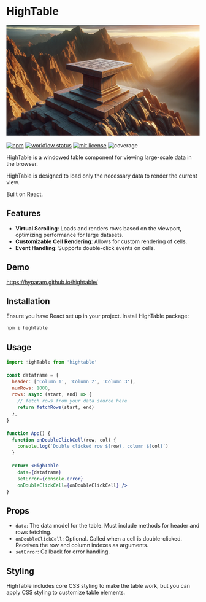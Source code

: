 # HighTable

![HighTable](hightable.jpg)

[![npm](https://img.shields.io/npm/v/hightable)](https://www.npmjs.com/package/hightable)
[![workflow status](https://github.com/hyparam/hightable/actions/workflows/ci.yml/badge.svg)](https://github.com/hyparam/hightable/actions)
[![mit license](https://img.shields.io/badge/License-MIT-blue.svg)](https://opensource.org/licenses/MIT)
![coverage](https://img.shields.io/badge/Coverage-95-darkred)

HighTable is a windowed table component for viewing large-scale data in the browser.

HighTable is designed to load only the necessary data to render the current view.

Built on React.

## Features

 - **Virtual Scrolling**: Loads and renders rows based on the viewport, optimizing performance for large datasets.
 - **Customizable Cell Rendering**: Allows for custom rendering of cells.
 - **Event Handling**: Supports double-click events on cells.

## Demo

https://hyparam.github.io/hightable/

## Installation

Ensure you have React set up in your project. Install HighTable package:

```sh
npm i hightable
```

## Usage

```jsx
import HighTable from 'hightable'

const dataframe = {
  header: ['Column 1', 'Column 2', 'Column 3'],
  numRows: 1000,
  rows: async (start, end) => {
    // fetch rows from your data source here
    return fetchRows(start, end)
  },
}

function App() {
  function onDoubleClickCell(row, col) {
    console.log(`Double clicked row ${row}, column ${col}`)
  }

  return <HighTable
    data={dataframe}
    setError={console.error}
    onDoubleClickCell={onDoubleClickCell} />
}
```

## Props

 - `data`: The data model for the table. Must include methods for header and rows fetching.
 - `onDoubleClickCell`: Optional. Called when a cell is double-clicked. Receives the row and column indexes as arguments.
 - `setError`: Callback for error handling.

## Styling

HighTable includes core CSS styling to make the table work, but you can apply CSS styling to customize table elements.
